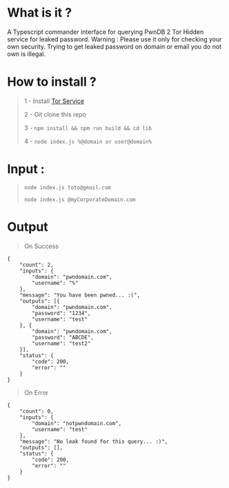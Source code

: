 
# What is it ?

A Typescript commander interface for querying PwnDB 2 Tor Hidden service for leaked password.
Warning : Please use it only for checking your own security. Trying to get leaked password on domain or email you do not own is illegal.

# How to install ?
 >1 - Install [Tor Service](https://www.torproject.org/docs/debian.html.en)
 >
 >2 - Git clone this repo
 >
 >3 - ```npm install && npm run build && cd lib```
 >
 >4 - ```node index.js %@domain or user@domain%```
 
# Input :
 
 >```node index.js toto@gmail.com```
 >
 >```node index.js @myCorporateDomain.com```

# Output 

> On Success
```
{
	"count": 2,
	"inputs": {
		"domain": "pwndomain.com",
		"username": "%"
	},
	"message": "You have been pwned... :(",
	"outputs": [{
		"domain": "pwndomain.com",
		"password": "1234",
		"username": "test"
	}, {
		"domain": "pwndomain.com",
		"password": "ABCDE",
		"username": "test2"
	}],
	"status": {
		"code": 200,
		"error": ""
	}
}

```
> On Error
```
{
	"count": 0,
	"inputs": {
		"domain": "notpwndomain.com",
		"username": "test"
	},
	"message": "No leak found for this query... :)",
	"outputs": [],
	"status": {
		"code": 200,
		"error": ""
	}
}

```
